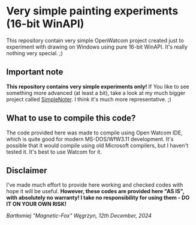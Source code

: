 # Very simple painting experiments (16-bit WinAPI)

This repository contain very simple OpenWatcom project created just to experiment with drawing on Windows using pure 16-bit WinAPI.
It's really nothing very special. ;)

## Important note
**This repository contains very simple experiments only!** If You like to see something more advanced (at least a bit), take a look at my much bigger project called [SimpleNoter](https://github.com/Magnetic-Fox/SimpleNoter). I think it's much more representative. ;)

## What to use to compile this code?

The code provided here was made to compile using Open Watcom IDE, which is quite good for modern MS-DOS/WfW3.11 development.
It's possible that it would compile using old Microsoft compilers, but I haven't tested it. It's best to use Watcom for it.

## Disclaimer

I've made much effort to provide here working and checked codes with hope it will be useful.
**However, these codes are provided here "AS IS", with absolutely no warranty! I take no responsibility for using them - DO IT ON YOUR OWN RISK!**

*Bartłomiej "Magnetic-Fox" Węgrzyn,
12th December, 2024*